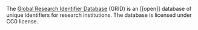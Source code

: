 The [Global Research Identifier Database](https://grid.ac/) (GRID) is an [[open]] database of unique identifiers for research institutions. The database is licensed under CC0 license.